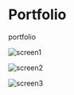 # Portfolio
portfolio

![screen1](https://github.com/ezriouil/Portfolio/assets/130238246/5fc9acf9-dcfa-4037-860c-dcd85f45e9c9)

![screen2](https://github.com/ezriouil/Portfolio/assets/130238246/7dd5df98-7ed9-42f4-a701-a174d47e42b8)

![screen3](https://github.com/ezriouil/Portfolio/assets/130238246/7e1ed709-dc82-4cb2-9986-75ef475bc90b)
